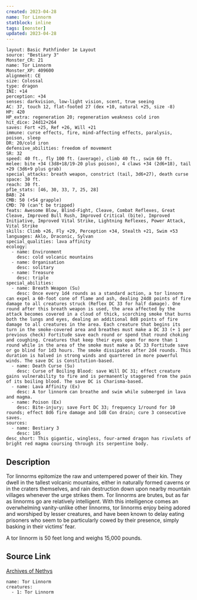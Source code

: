 ```yaml
---
created: 2023-04-28
name: Tor Linnorm
statblock: inline
tags: [monster]
updated: 2023-04-28
---
```

```statblock
layout: Basic Pathfinder 1e Layout
source: "Bestiary 3"
Monster_CR: 21
name: Tor Linnorm
Monster_XP: 409600
alignment: CE
size: Colossal
type: dragon
INI: +14
perception: +34
senses: darkvision, low-light vision, scent, true seeing
AC: 37, touch 12, flat-footed 27 (dex +10, natural +25, size -8)
HP: 420
HP_extra: regeneration 20; regeneration weakness cold iron
hit_dice: 24d12+264
saves: Fort +25, Ref +26, Will +21
immune: curse effects, fire, mind-affecting effects, paralysis, poison, sleep
DR: 20/cold iron
defensive_abilities: freedom of movement
SR: 32
speed: 40 ft., fly 100 ft. (average), climb 40 ft., swim 60 ft.
melee: bite +34 (3d8+18/19-20 plus poison), 4 claws +34 (2d6+18), tail +29 (3d6+9 plus grab)
special_attacks: breath weapon, constrict (tail, 3d6+27), death curse
space: 30 ft.
reach: 30 ft.
pf1e_stats: [46, 30, 33, 7, 25, 28]
BAB: 24
CMB: 50 (+54 grapple)
CMD: 70 (can’t be tripped)
feats: Awesome Blow, Blind-Fight, Cleave, Combat Reflexes, Great Cleave, Improved Bull Rush, Improved Critical (bite), Improved Initiative, Improved Vital Strike, Lightning Reflexes, Power Attack, Vital Strike
skills: Climb +26, Fly +29, Perception +34, Stealth +21, Swim +53
languages: Aklo, Draconic, Sylvan
special_qualities: lava affinity
ecology:
  - name: Environment
    desc: cold volcanic mountains
  - name: Organisation
    desc: solitary
  - name: Treasure
    desc: triple
special_abilities:
  - name: Breath Weapon (Su)
    desc: Once every 1d4 rounds as a standard action, a tor linnorm can expel a 60-foot cone of flame and ash, dealing 24d8 points of fire damage to all creatures struck (Reflex DC 33 for half damage). One round after this breath weapon is used, the area affected by the attack becomes covered in a cloud of thick, scorching smoke that burns both the lungs and eyes, dealing an additional 8d8 points of fire damage to all creatures in the area. Each creature that begins its turn in the smoke-covered area and breathes must make a DC 33 (+ 1 per previous check) Fortitude save each round or spend that round choking and coughing. Creatures that keep their eyes open for more than 1 round while in the area of the smoke must make a DC 33 Fortitude save or go blind for 1d3 hours. The smoke dissipates after 2d4 rounds. This duration is halved in strong winds and quartered in more powerful winds. The save DC is Constitution-based.
  - name: Death Curse (Su)
    desc: Curse of Boiling Blood: save Will DC 31; effect creature gains vulnerability to fire and is permanently staggered from the pain of its boiling blood. The save DC is Charisma-based.
  - name: Lava Affinity (Ex)
    desc: A tor linnorm can breathe and swim while submerged in lava and magma.
  - name: Poison (Ex)
    desc: Bite-injury; save Fort DC 33; frequency 1/round for 10 rounds; effect 8d6 fire damage and 1d8 Con drain; cure 3 consecutive saves.
sources:
  - name: Bestiary 3
    desc: 185
desc_short: This gigantic, wingless, four-armed dragon has rivulets of bright red magma coursing through its serpentine body.
```
## Description
Tor linnorms epitomize the raw and untempered power of their kin. They dwell in the tallest volcanic mountains, either in naturally formed caverns or in the craters themselves, and rain destruction down upon nearby mountain villages whenever the urge strikes them. Tor linnorms are brutes, but as far as linnorms go are relatively intelligent. With this intelligence comes an overwhelming vanity-unlike other linnorms, tor linnorms enjoy being adored and worshiped by lesser creatures, and have been known to delay eating prisoners who seem to be particularly cowed by their presence, simply basking in their victims’ fear.

A tor linnorm is 50 feet long and weighs 15,000 pounds.
## Source Link
[Archives of Nethys](https://aonprd.com/MonsterDisplay.aspx?ItemName=Tor%20Linnorm)
```encounter-table
name: Tor Linnorm
creatures:
  - 1: Tor Linnorm
```
